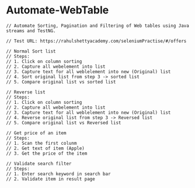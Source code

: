# Automate-WebTable


    // Automate Sorting, Pagination and Filtering of Web tables using Java streams and TestNG.

    // Test URL: https://rahulshettyacademy.com/seleniumPractise/#/offers

    // Normal Sort list
    // Steps:
    // 1. Click on column sorting
    // 2. Capture all webelement into list
    // 3. Capture text for all weblelement into new (Original) list
    // 4. Sort original list from step 3 -> sorted list
    // 5. Compare original list vs sorted list

    // Reverse list
    // Steps:
    // 1. Click on column sorting
    // 2. Capture all webelement into list
    // 3. Capture text for all weblelement into new (Original) list
    // 4. Reverse original list from step 3 -> Reversed list
    // 5. Compare original list vs Reversed list
    
    // Get price of an item
    // Steps:
    // 1. Scan the first colunm
    // 2. Get text of item (Apple)
    // 3. Get the price of the item

    // Validate search filter
    // Steps:
    // 1. Enter search keyword in search bar
    // 2. Validate item in result page
    
